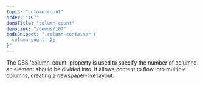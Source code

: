 ```yaml
---
topic: "column-count"
order: "107"
demoTitle: "column-count"
demoLink: "/demos/107"
codeSnippet: ".column-container {
  column-count: 2;
}"
---
```


The CSS 'column-count' property is used to specify the number of columns an element should be divided into. It allows content to flow into multiple columns, creating a newspaper-like layout.
<br />
